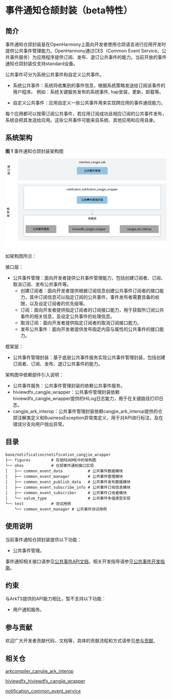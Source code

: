 # 事件通知仓颉封装（beta特性）

## 简介

事件通知仓颉封装是在OpenHarmony上面向开发者使用仓颉语言进行应用开发时提供公共事件管理能力。OpenHarmony通过CES（Common Event Service，公共事件服务）为应用程序提供订阅、发布、退订公共事件的能力。当前开放的事件通知仓颉封装仅支持standard设备。

公共事件可分为系统公共事件和自定义公共事件。

- 系统公共事件：系统将收集到的事件信息，根据系统策略发送给订阅该事件的用户程序。 例如：系统关键服务发布的系统事件, hap安装，更新，卸载等。

- 自定义公共事件：应用自定义一些公共事件用来实现跨应用的事件通信能力。

每个应用都可以按需订阅公共事件，若应用订阅成功且相应订阅的公共事件发布，系统会把其发送给应用。这些公共事件可能来自系统、其他应用和应用自身。

## 系统架构

**图 1** 事件通知仓颉封装架构图

![事件通知仓颉封装架构图](figures/notification_cangjie_wrapper_architecture_zh.png)

如架构图所示：

接口层：

- 公共事件管理：面向开发者提供公共事件管理能力，包括创建订阅者、订阅、取消订阅、发布公共事件等。
  - 创建订阅者：面向开发者提供根据订阅信息创建公共事件订阅者的接口能力，其中订阅信息可以指定订阅的公共事件，事件发布者需要具备的权限，以及设定订阅者的优先级等。
  - 订阅：面向开发者提供指定订阅者的订阅接口能力，用于获取所订阅公共事件的相关信息，及设定公共事件的处理信息。
  - 取消订阅：面向开发者提供指定订阅者的取消订阅接口能力。
  - 发布公共事件：面向开发者提供发布指定内容与属性的公共事件的接口能力。

框架层：
- 公共事件管理封装：基于底层公共事件服务实现公共事件管理封装，包括创建订阅者、订阅、发布、退订公共事件的能力。

架构图中依赖部件引入说明：
- 公共事件服务：公共事件管理封装的依赖公共事件服务。
- hiviewdfx_cangjie_wrapper：公共事件管理封装依赖hiviewdfx_cangjie_wrapper提供的HiLog日志能力，用于在关键路径打印日志。
- cangjie_ark_interop：公共事件管理封装依赖cangjie_ark_interop提供的仓颉注解类定义和BusinessException异常类定义，用于对API进行标注，及在错误分支向用户抛出异常。

## 目录

```
base/notification/notification_cangjie_wrapper
├── figures         # 存放README中的架构图
└── ohos            # 仓颉事件通知接口实现
│   ├── common_event_data           # 公共事件数据模块
│   ├── common_event_manager        # 公共事件管理模块
│   ├── common_event_publish_data   # 公共事件发布数据模块
│   ├── common_event_subscribe_info # 公共事件订阅信息模块
│   ├── common_event_subscriber     # 公共事件订阅者模块
│   └── value_type                  # 公共事件多值类型实现
└── test            # 测试用例
    └── common_event_manager # 公共事件测试用例
```

## 使用说明

当前事件通知仓颉封装提供以下功能：

- 公共事件管理。

事件通知相关接口请参见[公共事件API文档](https://gitcode.com/openharmony-sig/arkcompiler_cangjie_ark_interop/blob/master/doc/API_Reference/source_zh_cn/apis/BasicServicesKit/cj-apis-common_event_manager.md)，相关开发指导请参见[公共事件开发指南](https://gitcode.com/openharmony-sig/arkcompiler_cangjie_ark_interop/tree/master/doc/Dev_Guide/source_zh_cn/basic-services/common-event)。

## 约束

与ArkTS提供的API能力相比，暂不支持以下功能：

- 用户通知服务。

## 参与贡献

欢迎广大开发者贡献代码、文档等，具体的贡献流程和方式请参见[参与贡献](https://gitcode.com/openharmony/docs/blob/master/zh-cn/contribute/%E5%8F%82%E4%B8%8E%E8%B4%A1%E7%8C%AE.md)。

## 相关仓

[arkcompiler_cangjie_ark_interop](https://gitcode.com/openharmony-sig/arkcompiler_cangjie_ark_interop)

[hiviewdfx_hiviewdfx_cangjie_wrapper](https://gitcode.com/openharmony-sig/hiviewdfx_hiviewdfx_cangjie_wrapper)

[notification_common_event_service](https://gitcode.com/openharmony/notification_common_event_service)
